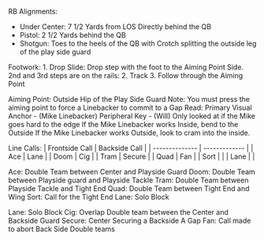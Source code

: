 
RB Alignments:

- Under Center: 7 1/2 Yards from LOS Directly behind the QB
- Pistol: 2 1/2 Yards behind the QB 
- Shotgun: Toes to the heels of the QB with Crotch splitting the outside leg of the play side guard

Footwork:
	1. Drop Slide: Drop step with the foot to the Aiming Point Side. 2nd and 3rd steps are on the rails:
	2. Track
	3. Follow through the Aiming Point

Aiming Point:
	Outside Hip of the Play Side Guard
		Note: You must press the aiming point to force a Linebacker to commit to a Gap
Read:
	Primary Visual Anchor - (Mike Linebacker)
		Peripheral Key - (Will) Only looked at if the Mike goes hard to the edge
		If the Mike Linebacker works Inside, bend to the Outside
		If the Mike Linebacker works Outside, look to cram into the inside.


Line Calls:
| Frontside Call | Backside Call |
| -------------- | ------------- |
| Ace                | Lane            |
| Doom            | Cig              |
| Tram              | Secure         |
| Quad             | Fan              |
| Sort               |                     |
| Lane              |                     |


Ace: Double Team between Center and Playside Guard
Doom: Double Team between Playside guard and Playside Tackle
Tram: Double Team between Playside Tackle and Tight End
Quad: Double Team between Tight End and Wing
Sort: Call for the Tight End
Lane: Solo Block


Lane: Solo Block
Cig: Overlap Double team between the Center and Backside Guard
Secure: Center Securing a Backside A Gap
Fan: Call made to abort Back Side Double teams 
